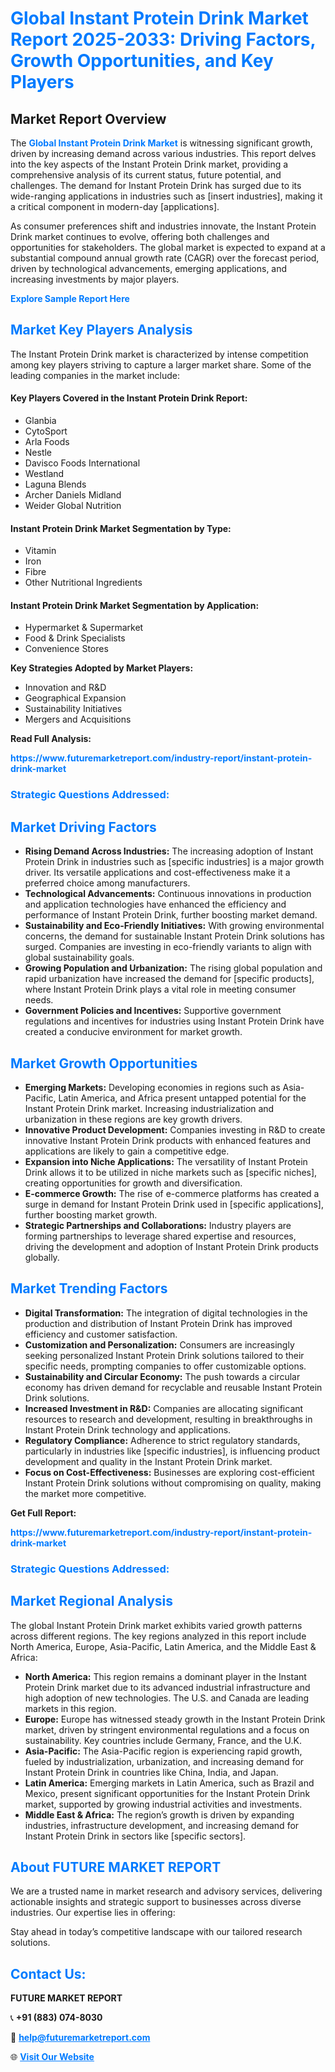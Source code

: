 <h1 style="color: #007BFF;">Global Instant Protein Drink Market Report 2025-2033: Driving Factors, Growth Opportunities, and Key Players</h1>

<section id="overview">
<h2>Market Report Overview</h2>
<p>The <a href="https://www.futuremarketreport.com/industry-report/instant-protein-drink-market" style="color: #007BFF; text-decoration: none;"><strong>Global Instant Protein Drink Market</strong></a> is witnessing significant growth, driven by increasing demand across various industries. This report delves into the key aspects of the Instant Protein Drink market, providing a comprehensive analysis of its current status, future potential, and challenges. The demand for Instant Protein Drink has surged due to its wide-ranging applications in industries such as [insert industries], making it a critical component in modern-day [applications].</p>
<p>As consumer preferences shift and industries innovate, the Instant Protein Drink market continues to evolve, offering both challenges and opportunities for stakeholders. The global market is expected to expand at a substantial compound annual growth rate (CAGR) over the forecast period, driven by technological advancements, emerging applications, and increasing investments by major players.</p>
</section>

<section id="overview">
<p><a href="https://www.futuremarketreport.com/request-sample/reportId=104237" style="color: #007BFF; text-decoration: none;"><strong>Explore Sample Report Here</strong></a></p>
</section>

<section id="key-players">
<h2 style="color: #007BFF;">Market Key Players Analysis</h2>
<p>The Instant Protein Drink market is characterized by intense competition among key players striving to capture a larger market share. Some of the leading companies in the market include:</p>
<h4>Key Players Covered in the Instant Protein Drink Report:</h4>
<ul><li>Glanbia</li><li>CytoSport</li><li>Arla Foods</li><li>Nestle</li><li>Davisco Foods International</li><li>Westland</li><li>Laguna Blends</li><li>Archer Daniels Midland</li><li>Weider Global Nutrition</li></ul>
<h4>Instant Protein Drink Market Segmentation by Type:</h4>
<ul><li>Vitamin</li><li>Iron</li><li>Fibre</li><li>Other Nutritional Ingredients</li></ul>

<h4>Instant Protein Drink Market Segmentation by Application:</h4>
<ul><li>Hypermarket &amp; Supermarket</li><li>Food &amp; Drink Specialists</li><li>Convenience Stores</li></ul>
<p><strong>Key Strategies Adopted by Market Players:</strong></p>
<ul>
<li>Innovation and R&D</li>
<li>Geographical Expansion</li>
<li>Sustainability Initiatives</li>
<li>Mergers and Acquisitions</li>
</ul>
</section>

<section>
<p><strong>Read Full Analysis: </strong></p><a href="https://www.futuremarketreport.com/industry-report/instant-protein-drink-market" style="color: #007BFF; text-decoration: none;"><strong>https://www.futuremarketreport.com/industry-report/instant-protein-drink-market</strong></a>
<h3 style="color: #007BFF;">Strategic Questions Addressed:</h3>
</section>

<section id="driving-factors">
<h2 style="color: #007BFF;">Market Driving Factors</h2>
<ul>
<li><strong>Rising Demand Across Industries:</strong> The increasing adoption of Instant Protein Drink in industries such as [specific industries] is a major growth driver. Its versatile applications and cost-effectiveness make it a preferred choice among manufacturers.</li>
<li><strong>Technological Advancements:</strong> Continuous innovations in production and application technologies have enhanced the efficiency and performance of Instant Protein Drink, further boosting market demand.</li>
<li><strong>Sustainability and Eco-Friendly Initiatives:</strong> With growing environmental concerns, the demand for sustainable Instant Protein Drink solutions has surged. Companies are investing in eco-friendly variants to align with global sustainability goals.</li>
<li><strong>Growing Population and Urbanization:</strong> The rising global population and rapid urbanization have increased the demand for [specific products], where Instant Protein Drink plays a vital role in meeting consumer needs.</li>
<li><strong>Government Policies and Incentives:</strong> Supportive government regulations and incentives for industries using Instant Protein Drink have created a conducive environment for market growth.</li>
</ul>
</section>

<section id="growth-opportunities">
<h2 style="color: #007BFF;">Market Growth Opportunities</h2>
<ul>
<li><strong>Emerging Markets:</strong> Developing economies in regions such as Asia-Pacific, Latin America, and Africa present untapped potential for the Instant Protein Drink market. Increasing industrialization and urbanization in these regions are key growth drivers.</li>
<li><strong>Innovative Product Development:</strong> Companies investing in R&D to create innovative Instant Protein Drink products with enhanced features and applications are likely to gain a competitive edge.</li>
<li><strong>Expansion into Niche Applications:</strong> The versatility of Instant Protein Drink allows it to be utilized in niche markets such as [specific niches], creating opportunities for growth and diversification.</li>
<li><strong>E-commerce Growth:</strong> The rise of e-commerce platforms has created a surge in demand for Instant Protein Drink used in [specific applications], further boosting market growth.</li>
<li><strong>Strategic Partnerships and Collaborations:</strong> Industry players are forming partnerships to leverage shared expertise and resources, driving the development and adoption of Instant Protein Drink products globally.</li>
</ul>
</section>

<section id="trending-factors">
<h2 style="color: #007BFF;">Market Trending Factors</h2>
<ul>
<li><strong>Digital Transformation:</strong> The integration of digital technologies in the production and distribution of Instant Protein Drink has improved efficiency and customer satisfaction.</li>
<li><strong>Customization and Personalization:</strong> Consumers are increasingly seeking personalized Instant Protein Drink solutions tailored to their specific needs, prompting companies to offer customizable options.</li>
<li><strong>Sustainability and Circular Economy:</strong> The push towards a circular economy has driven demand for recyclable and reusable Instant Protein Drink solutions.</li>
<li><strong>Increased Investment in R&D:</strong> Companies are allocating significant resources to research and development, resulting in breakthroughs in Instant Protein Drink technology and applications.</li>
<li><strong>Regulatory Compliance:</strong> Adherence to strict regulatory standards, particularly in industries like [specific industries], is influencing product development and quality in the Instant Protein Drink market.</li>
<li><strong>Focus on Cost-Effectiveness:</strong> Businesses are exploring cost-efficient Instant Protein Drink solutions without compromising on quality, making the market more competitive.</li>
</ul>
</section>

<section>
<p><strong>Get Full Report: </strong></p><a href="https://www.futuremarketreport.com/industry-report/instant-protein-drink-market" style="color: #007BFF; text-decoration: none;"><strong>https://www.futuremarketreport.com/industry-report/instant-protein-drink-market</strong></a>
<h3 style="color: #007BFF;">Strategic Questions Addressed:</h3>
</section>


<section id="regional-analysis">
<h2 style="color: #007BFF;">Market Regional Analysis</h2>
<p>The global Instant Protein Drink market exhibits varied growth patterns across different regions. The key regions analyzed in this report include North America, Europe, Asia-Pacific, Latin America, and the Middle East & Africa:</p>
<ul>
<li><strong>North America:</strong> This region remains a dominant player in the Instant Protein Drink market due to its advanced industrial infrastructure and high adoption of new technologies. The U.S. and Canada are leading markets in this region.</li>
<li><strong>Europe:</strong> Europe has witnessed steady growth in the Instant Protein Drink market, driven by stringent environmental regulations and a focus on sustainability. Key countries include Germany, France, and the U.K.</li>
<li><strong>Asia-Pacific:</strong> The Asia-Pacific region is experiencing rapid growth, fueled by industrialization, urbanization, and increasing demand for Instant Protein Drink in countries like China, India, and Japan.</li>
<li><strong>Latin America:</strong> Emerging markets in Latin America, such as Brazil and Mexico, present significant opportunities for the Instant Protein Drink market, supported by growing industrial activities and investments.</li>
<li><strong>Middle East & Africa:</strong> The region’s growth is driven by expanding industries, infrastructure development, and increasing demand for Instant Protein Drink in sectors like [specific sectors].</li>
</ul>
</section>

<footer>
<h2 style="color: #007BFF;">About FUTURE MARKET REPORT</h2>
<p>We are a trusted name in market research and advisory services, delivering actionable insights and strategic support to businesses across diverse industries. Our expertise lies in offering:</p>

<p>Stay ahead in today’s competitive landscape with our tailored research solutions.</p>

<h2 style="color: #007BFF;">Contact Us:</h2>
<p><strong>FUTURE MARKET REPORT</strong></p>
<p>📞 <strong>+91 (883) 074-8030</strong></p>
<p>📧 <strong><a href="mailto:help@futuremarketreport.com" style="color: #007BFF;">help@futuremarketreport.com</a></strong></p>
<p>🌐 <strong><a href="https://www.futuremarketreport.com/" style="color: #007BFF;">Visit Our Website</a></strong></p>
</footer>